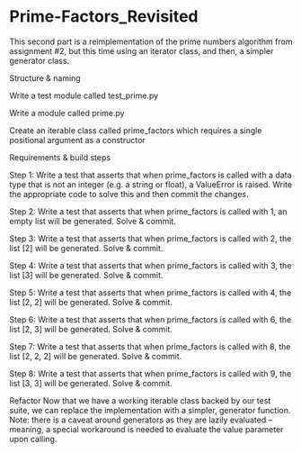 # Prime-Factors_Revisited
This second part is a reimplementation of the prime numbers algorithm from assignment #2, 
but this time using an iterator class, and then, a simpler generator class.

Structure & naming

Write a test module called test_prime.py

Write a module called prime.py

Create an iterable class called prime_factors which requires a single positional argument as a constructor

Requirements & build steps

Step 1:
Write a test that asserts that when prime_factors is called with a data type that is not an integer (e.g. a string or float), 
a ValueError is raised. Write the appropriate code to solve this and then commit the changes.

Step 2:
Write a test that asserts that when prime_factors is called with 1, an empty list will be generated. Solve & commit.

Step 3:
Write a test that asserts that when prime_factors is called with 2, the list [2] will be generated. Solve & commit.

Step 4:
Write a test that asserts that when prime_factors is called with 3, the list [3] will be generated. Solve & commit.

Step 5:
Write a test that asserts that when prime_factors is called with 4, the list [2, 2] will be generated. Solve & commit.

Step 6:
Write a test that asserts that when prime_factors is called with 6, the list [2, 3] will be generated. Solve & commit.

Step 7:
Write a test that asserts that when prime_factors is called with 8, the list [2, 2, 2] will be generated. Solve & commit.

Step 8:
Write a test that asserts that when prime_factors is called with 9, the list [3, 3] will be generated. Solve & commit.

Refactor
Now that we have a working iterable class backed by our test suite, we can replace the implementation with a simpler, 
generator function. Note: there is a caveat around generators as they are lazily evaluated – meaning, 
a special workaround is needed to evaluate the value parameter upon calling.
